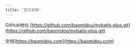 ```yaml
---
title: '官方文档'
---
```


GitHub地址 [https://github.com/baomidou/mybatis-plus.git](https://github.com/baomidou/mybatis-plus.git)

文档[https://baomidou.com](https://baomidou.com)

